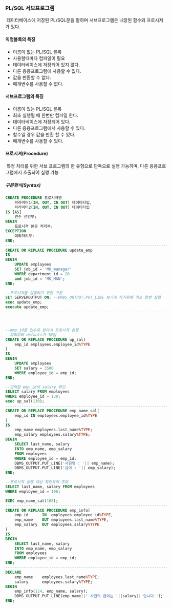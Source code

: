 ### PL/SQL  서브프로그램 

​	데이터베이스에 저장된 PL/SQL문을 말하며 서브프로그램은 내장된 함수와 프로시져가 있다.

#### 익명블록의 특징

- 이름이 없는 PL/SQL 블록
- 사용할때마다 컴파일이 필요
- 데이터베이스에 저장되어 있지 않다.
- 다른 응용프로그램에 사용할 수 없다.
- 값을 반환할 수 없다.
- 매개변수를 사용할 수 없다.



#### 서브프로그램의 특징

- 이름이 있는 PL/SQL 블록
- 최초 실행될 때 한번만 컴파일 한다.
- 데이터베이스에 저장되어 있다.
- 다른 응용프로그램에서 사용할 수 있다.
- 함수일 경우 값을 반환 할 수 있다.
- 매개변수를 사용할 수 있다.



#### 프로시져(Procedure)

​	특정 처리를 위한 서브 프로그램의 한 유형으로 단독으로 실행 가능하며, 다른 응용프로그램에서 호출되어 실행 가능

##### 구문형식(Syntax)

```SQL
CREATE PROCEDURE 프로시져명
	파라미터1(IN, OUT, IN OUT) 데이터타입,
	파라미터2(IN, OUT, IN OUT) 데이터타입
IS [AS]
	변수 선언부;
BEGIN
	프로시져 본문 처리부;
EXCEPTION
	예외처리부;
END;
-------------------------------------------------------------------------------------------
CREATE OR REPLACE PROCEDURE update_emp
IS
BEGIN
	UPDATE employees
	SET job_id = 'MK_manager'
	WHERE department_id = 20
	and job_id = 'MK_MAN';
END;

--프로시져를 실행하기 위한 구문
SET SERVEROUTPUT ON; --DMBS_OUTPUT.PUT_LINE 보기게 하기위해 최초 한번 실행
exec update_emp;
execute update_emp;
-------------------------------------------------------------------------------------------



--emp_id를 인수로 받아서 프로시져 실행
--파리미터 default가 IN임
CREATE OR REPLACE PROCEDURE up_sal(
    emp_id employees.employee_id%TYPE
)
IS
BEGIN
	UPDATE employees
	SET salary = 3500
	WHERE employee_id = emp_id;
END;

--입력할 emp_id의 salary 확인
SELECT salary FROM employees
WHERE employee_id = 130;
exec up_sal(130);
-------------------------------------------------------------------------------------------
CREATE OR REPLACE PROCEDURE emp_name_sal(
    emp_id IN employees.employee_id%TYPE
)
IS
	emp_name employees.last_name%TYPE;
	emp_salary employees.salary%TYPE;
BEGIN
	SELECT last_name, salary 
	INTO emp_name, emp_salary
	FROM employees
	WHERE employee_id = emp_id;
	DBMS_OUTPUT.PUT_LINE('사원명 : '|| emp_name);
	DBMS_OUTPUT.PUT_LINE('급여 : '|| emp_salary);
END;

--프로시져 실행 대상 확인목적 조회
SELECT last_name, salary FROM employees
WHERE employee_id = 108;

EXEC emp_name_sal(108);
-------------------------------------------------------------------------------------------
CREATE OR REPLACE PROCEDURE emp_info(
	emp_id		IN	employees.employee_id%TYPE,
	emp_name	OUT	employees.last_name%TYPE,
    emp_salary	OUT	employees.salary%TYPE
)
IS
BEGIN
	SELECT last_name, salary
	INTO emp_name, emp_salary
	FROM employees
	WHERE employee_id = emp_id;
END;
-------------------------------------------------------------------------------------------
DECLARE
	emp_name	employees.last_name%TYPE;
	salary		employees.salary%TYPE;
BEGIN
	emp_info(124, emp_name, salary);
	DBMS_OUTPUT.PUT_LINE(emp_name||' 사원의 급여는 '||salary||'입니다.');
END;
```





​	


